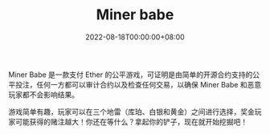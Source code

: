 ﻿---
title: "Miner babe"
description: "Miner Babe 是一款支付 Ether 的公平游戏，可证明是由简单的开源合约支持的公平投注，任何一方都可以审计合约以及检查任何交易，以确保 Miner Babe 和恶意玩家都不会影响结果。
游戏简单有趣，玩家可以在三个地雷（库珀、白银和黄金）之间进行选择，奖金玩家可能获得的赌注越大！你还在等什么？拿起你的铲子，现在就开始挖掘吧！"
date: 2022-08-18T00:00:00+08:00
lastmod: 2022-08-18T00:00:00+08:00
draft: false
authors: ["seven"]
featuredImage: "miner-babe.png"
tags: ["Gambling","Miner babe"]
categories: ["nfts"]
nfts: ["Gambling"]
blockchain: ""
website: "https://www.crypto365.games/miningbabe/?g=1fc4290&c=4bc793a&x=0.9547847002497354"
twitter: ""
discord: ""
telegram: ""
github: ""
youtube: ""
twitch: ""
facebook: ""
instagram: ""
reddit: ""
medium: ""
steam: ""
gitbook: ""
googleplay: ""
appstore: ""
status: "Live"
weight: 
lightgallery: true
toc: true
pinned: false
recommend: false
recommend1: false
---
Miner Babe 是一款支付 Ether 的公平游戏，可证明是由简单的开源合约支持的公平投注，任何一方都可以审计合约以及检查任何交易，以确保 Miner Babe 和恶意玩家都不会影响结果。

游戏简单有趣，玩家可以在三个地雷（库珀、白银和黄金）之间进行选择，奖金玩家可能获得的赌注越大！你还在等什么？拿起你的铲子，现在就开始挖掘吧！